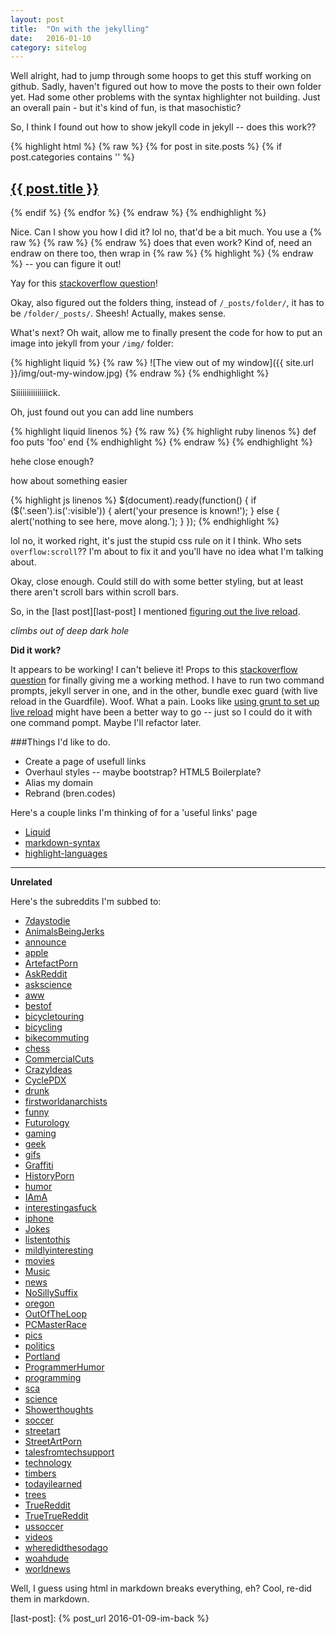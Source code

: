 ```yaml
---
layout: post
title:  "On with the jekylling"
date:   2016-01-10
category: sitelog
---
```


Well alright, had to jump through some hoops to get this stuff working on github. Sadly, haven't figured out how to move the posts to their own folder yet. Had some other problems with the syntax highlighter not building. Just an overall pain - but it's kind of fun, is that masochistic?

So, I think I found out how to show jekyll code in jekyll -- does this work??

{% highlight html %}
{% raw %}
{% for post in site.posts %}
{% if post.categories contains '<categoryname>' %}
    <h2>
      <a href="{{ post.url }}">{{ post.title }}</a>
    </h2>
{% endif %}
{% endfor %}
{% endraw %}
{% endhighlight %}

Nice. Can I show you how I did it? lol no, that'd be a bit much. You use a {% raw %} {% raw %} {% endraw %} does that even work? Kind of, need an endraw on there too, then wrap in {% raw %} {% highlight %} {% endraw %} -- you can figure it out!

Yay for this [stackoverflow question][stackoverflow-question1]!

Okay, also figured out the folders thing, instead of `/_posts/folder/`, it has to be `/folder/_posts/`. Sheesh! Actually, makes sense. 

What's next? Oh wait, allow me to finally present the code for how to put an image into jekyll from your `/img/` folder:

{% highlight liquid %}
{% raw %}
![The view out of my window]({{ site.url }}/img/out-my-window.jpg)
{% endraw %} 
{% endhighlight %}

Siiiiiiiiiiiiiiick.

Oh, just found out you can add line numbers

{% highlight liquid linenos %}
{% raw %}
{% highlight ruby linenos %}
def foo
  puts 'foo'
end
{% endhighlight %}
{% endraw %}
{% endhighlight %}

hehe close enough?

how about something easier

{% highlight js linenos %}
$(document).ready(function() {
  if ($('.seen').is(':visible')) {
    alert('your presence is known!');
  }
  else {
    alert('nothing to see here, move along.');
  }
});
{% endhighlight %}

lol no, it worked right, it's just the stupid css rule on it I think. Who sets `overflow:scroll`?? I'm about to fix it and you'll have no idea what I'm talking about.

Okay, close enough. Could still do with some better styling, but at least there aren't scroll bars within scroll bars.

So, in the [last post][last-post] I mentioned [figuring out the live reload][live-reload].

*climbs out of deep dark hole*

**Did it work?**

It appears to be working! I can't believe it! Props to this [stackoverflow question][stackoverflow-question2] for finally giving me a working method. I have to run two command prompts, jekyll server in one, and in the other, bundle exec guard (with live reload in the Guardfile). Woof. What a pain. Looks like [using grunt to set up live reload][live-reload2] might have been a better way to go -- just so I could do it with one command pompt. Maybe I'll refactor later. 

###Things I'd like to do.

- Create a page of usefull links
- Overhaul styles -- maybe bootstrap? HTML5 Boilerplate?
- Alias my domain
- Rebrand (bren.codes)

Here's a couple links I'm thinking of for a 'useful links' page

- [Liquid](https://github.com/Shopify/liquid/wiki)
- [markdown-syntax](http://daringfireball.net/projects/markdown/syntax)
- [highlight-languages](https://github.com/jneen/rouge/wiki/List-of-supported-languages-and-lexers)

---

**Unrelated**

Here's the subreddits I'm subbed to:

  - [7daystodie](https://www.reddit.com/r/7daystodie/)
  - [AnimalsBeingJerks](https://www.reddit.com/r/AnimalsBeingJerks/)
  - [announce](https://www.reddit.com/r/announcements/)
  - [apple](https://www.reddit.com/r/apple/)
  - [ArtefactPorn](https://www.reddit.com/r/ArtefactPorn/)
  - [AskReddit](https://www.reddit.com/r/AskReddit/)
  - [askscience](https://www.reddit.com/r/askscience/)
  - [aww](https://www.reddit.com/r/aww/)
  - [bestof](https://www.reddit.com/r/bestof/)
  - [bicycletouring](https://www.reddit.com/r/bicycletouring/)
  - [bicycling](https://www.reddit.com/r/bicycling/)
  - [bikecommuting](https://www.reddit.com/r/bikecommuting/)
  - [chess](https://www.reddit.com/r/chess/)
  - [CommercialCuts](https://www.reddit.com/r/CommercialCuts/)
  - [CrazyIdeas](https://www.reddit.com/r/CrazyIdeas/)
  - [CyclePDX](https://www.reddit.com/r/CyclePDX/)
  - [drunk](https://www.reddit.com/r/drunk/)
  - [firstworldanarchists](https://www.reddit.com/r/firstworldanarchists/)
  - [funny](https://www.reddit.com/r/funny/)
  - [Futurology](https://www.reddit.com/r/Futurology/)
  - [gaming](https://www.reddit.com/r/gaming/)
  - [geek](https://www.reddit.com/r/geek/)
  - [gifs](https://www.reddit.com/r/gifs/)
  - [Graffiti](https://www.reddit.com/r/Graffiti/)
  - [HistoryPorn](https://www.reddit.com/r/HistoryPorn/)
  - [humor](https://www.reddit.com/r/humor/)
  - [IAmA](https://www.reddit.com/r/IAmA/)
  - [interestingasfuck](https://www.reddit.com/r/interestingasfuck/)
  - [iphone](https://www.reddit.com/r/iphone/)
  - [Jokes](https://www.reddit.com/r/Jokes/)
  - [listentothis](https://www.reddit.com/r/listentothis/)
  - [mildlyinteresting](https://www.reddit.com/r/mildlyinteresting/)
  - [movies](https://www.reddit.com/r/movies/)
  - [Music](https://www.reddit.com/r/Music/)
  - [news](https://www.reddit.com/r/news/)
  - [NoSillySuffix](https://www.reddit.com/r/NoSillySuffix/)
  - [oregon](https://www.reddit.com/r/oregon/)
  - [OutOfTheLoop](https://www.reddit.com/r/OutOfTheLoop/)
  - [PCMasterRace](https://www.reddit.com/r/pcmasterrace/)
  - [pics](https://www.reddit.com/r/pics/)
  - [politics](https://www.reddit.com/r/politics/)
  - [Portland](https://www.reddit.com/r/Portland/)
  - [ProgrammerHumor](https://www.reddit.com/r/ProgrammerHumor/)
  - [programming](https://www.reddit.com/r/programming/)
  - [sca](https://www.reddit.com/r/sca/)
  - [science](https://www.reddit.com/r/science/)
  - [Showerthoughts](https://www.reddit.com/r/Showerthoughts/)
  - [soccer](https://www.reddit.com/r/soccer/)
  - [streetart](https://www.reddit.com/r/streetart/)
  - [StreetArtPorn](https://www.reddit.com/r/StreetArtPorn/)
  - [talesfromtechsupport](https://www.reddit.com/r/talesfromtechsupport/)
  - [technology](https://www.reddit.com/r/technology/)
  - [timbers](https://www.reddit.com/r/timbers/)
  - [todayilearned](https://www.reddit.com/r/todayilearned/)
  - [trees](https://www.reddit.com/r/trees/)
  - [TrueReddit](https://www.reddit.com/r/TrueReddit/)
  - [TrueTrueReddit](https://www.reddit.com/r/TrueTrueReddit/)
  - [ussoccer](https://www.reddit.com/r/ussoccer/)
  - [videos](https://www.reddit.com/r/videos/)
  - [wheredidthesodago](https://www.reddit.com/r/wheredidthesodago/)
  - [woahdude](https://www.reddit.com/r/woahdude/)
  - [worldnews](https://www.reddit.com/r/worldnews/)

Well, I guess using html in markdown breaks everything, eh?
Cool, re-did them in markdown.

<!--links-->

[stackoverflow-question1]: 	http://stackoverflow.com/questions/20568396/how-to-use-jekyll-code-in-inline-code-highlighting
[stackoverflow-question2]:	http://stackoverflow.com/questions/8395526/using-live-reload-with-jekyll


[live-reload]: 				http://dan.doezema.com/2014/01/setting-up-livereload-with-jekyll/
[live-reload2]: 			http://kctang.github.io/jekyll/livereload/2014/01/25/github-pages-with-jekyll-and-livereload.html/
[last-post]: 				{% post_url 2016-01-09-im-back %}